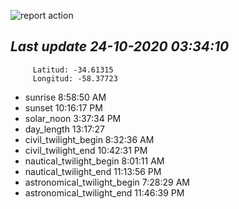 ![report action](https://github.com/matiasz8/actions-for-reports/workflows/report%20action/badge.svg?branch=develop) 


## *****Last update 24-10-2020 03:34:10*****



		 Latitud: -34.61315
		 Longitud: -58.37723

 - sunrise 	 8:58:50 AM
 - sunset 	 10:16:17 PM
 - solar_noon 	 3:37:34 PM
 - day_length 	 13:17:27
 - civil_twilight_begin 	 8:32:36 AM
 - civil_twilight_end 	 10:42:31 PM
 - nautical_twilight_begin 	 8:01:11 AM
 - nautical_twilight_end 	 11:13:56 PM
 - astronomical_twilight_begin 	 7:28:29 AM
 - astronomical_twilight_end 	 11:46:39 PM
